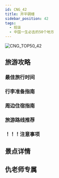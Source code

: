 ```yaml
---
id: CNG_42
title: 开平碉楼
sidebar_position: 42
tags:
  - 拾柒
  - 中国一生必去的50个地方
---
```

![CNG_TOP50_42](/img/love/CNG_TOP50/42.png)

## 旅游攻略

### 最佳旅行时间

### 行李准备指南

### 周边住宿指南

### 旅游路线推荐

### ！！！注意事项

## 景点详情

## 仇老师专属
